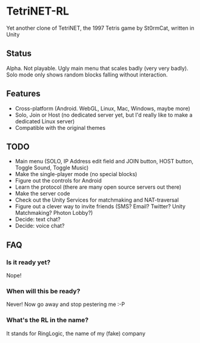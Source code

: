 # TetriNET-RL
Yet another clone of TetriNET, the 1997 Tetris game by St0rmCat, written in Unity

## Status
Alpha. Not playable. Ugly main menu that scales badly (very very badly). Solo mode only shows random blocks falling without interaction.

## Features
* Cross-platform (Android. WebGL, Linux, Mac, Windows, maybe more)
* Solo, Join or Host (no dedicated server yet, but I'd really like to make a dedicated Linux server)
* Compatible with the original themes

## TODO
* Main menu (SOLO, IP Address edit field and JOIN button, HOST button, Toggle Sound, Toggle Music)
* Make the single-player mode (no special blocks)
* Figure out the controls for Android
* Learn the protocol (there are many open source servers out there)
* Make the server code
* Check out the Unity Services for matchmaking and NAT-traversal
* Figure out a clever way to invite friends (SMS? Email? Twitter? Unity Matchmaking? Photon Lobby?)
* Decide: text chat?
* Decide: voice chat?

## FAQ

### Is it ready yet?
Nope!

### When will this be ready?
Never! Now go away and stop pestering me :-P

### What's the RL in the name?
It stands for RingLogic, the name of my (fake) company
